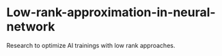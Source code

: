# Low-rank-approximation-in-neural-network
Research to optimize AI trainings with low rank approaches.
